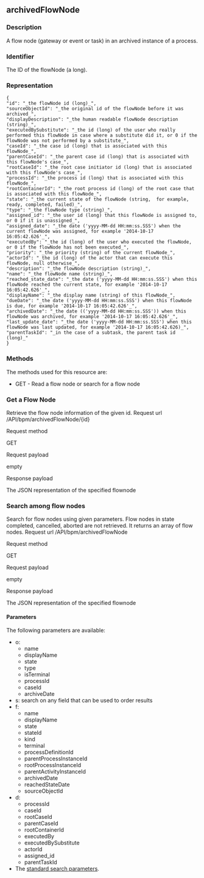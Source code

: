 ## archivedFlowNode

### Description

A flow node (gateway or event or task) in an archived instance of a process.

### Identifier

The ID of the flowNode (a long).

### Representation

    {
    "id": "_the flowNode id (long)_",  
    "sourceObjectId": "_the original id of the flowNode before it was archived_",
    "displayDescription": "_the human readable flowNode description (string)_", 
    "executedBySubstitute": "_the id (long) of the user who really performed this flowNode in case where a substitute did it, or 0 if the flowNode was not performed by a substitute_", 
    "caseId": "_the case id (long) that is associated with this flowNode_", 
    "parentCaseId": "_the parent case id (long) that is associated with this flowNode's case_", 
    "rootCaseId": "_the root case initiator id (long) that is associated with this flowNode's case_", 
    "processId": "_the process id (long) that is associated with this flowNode_", 
    "rootContainerId": "_the root process id (long) of the root case that is associated with this flowNode_", 
    "state": "_the current state of the flowNode (string,  for example, ready, completed, failed)_", 
    "type": "_the flowNode type (string)_", 
    "assigned_id": "_the user id (long) that this flowNode is assigned to, or 0 if it is unassigned_", 
    "assigned_date": "_the date ('yyyy-MM-dd HH:mm:ss.SSS') when the current flowNode was assigned, for example '2014-10-17 16:05:42.626'_", 
    "executedBy": "_the id (long) of the user who executed the flowNode, or 0 if the flowNode has not been executed_",
    "priority": "_the priority (string) of the current flowNode_", 
    "actorId": "_the id (long) of the actor that can execute this flowNode, null otherwise_", 
    "description": "_the flowNode description (string)_", 
    "name": "_the flowNode name (string)_", 
    "reached_state_date": "_the date ('yyyy-MM-dd HH:mm:ss.SSS') when this flowNode reached the current state, for example '2014-10-17 16:05:42.626'_", 
    "displayName": "_the display name (string) of this flowNode_", 
    "dueDate": "_the date ('yyyy-MM-dd HH:mm:ss.SSS') when this flowNode is due, for example '2014-10-17 16:05:42.626'_", 
    "archivedDate": "_the date (('yyyy-MM-dd HH:mm:ss.SSS')) when this flowNode was archived, for example '2014-10-17 16:05:42.626'_",
    "last_update_date": "_the date ('yyyy-MM-dd HH:mm:ss.SSS') when this flowNode was last updated, for example '2014-10-17 16:05:42.626)_", 
    "parentTaskId": "_in the case of a subtask, the parent task id (long)_" 
    }
    

### Methods

The methods used for this resource are:

* GET - Read a flow node or search for a flow node

### Get a Flow Node

Retrieve the flow node information of the given id.
Request url
/API/bpm/archivedFlowNode/{id}

Request method

GET

Request payload

empty

Response payload

The JSON representation of the specified flownode

### Search among flow nodes

Search for flow nodes using given parameters. Flow nodes in state completed, cancelled, aborted are not retrieved. It returns an array of flow nodes.
Request url
/API/bpm/archivedFlowNode

Request method

GET

Request payload

empty

Response payload

The JSON representation of the specified flownode

#### Parameters

The following parameters are available:

* o: 
  * name
  * displayName
  * state
  * type
  * isTerminal
  * processId
  * caseId
  * archiveDate
* s: search on any field that can be used to order results
* f: 
  * name
  * displayName
  * state
  * stateId
  * kind
  * terminal
  * processDefinitionId
  * parentProcessInstanceId
  * rootProcessInstanceId
  * parentActivityInstanceId
  * archivedDate
  * reachedStateDate
  * sourceObjectId
* d:
  * processId
  * caseId
  * rootCaseId
  * parentCaseId
  * rootContainerId
  * executedBy
  * executedBySubstitute
  * actorId
  * assigned\_id
  * parentTaskId
* The [standard search parameters](rest-api-overview.md).